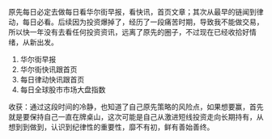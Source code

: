 原先每日必定去做每日看华尔街早报，看快讯，首页文章；其次从最早的链闻到律动，每日必看。后续因为投资爆掉了，经历了一段痛苦时期，导致我不能做交易，所以快一年没有去看任何投资资讯，远离了原先的圈子，不过现在已经收拾好情绪，从新出发。

1. 华尔街早报
2. 华尔街快讯跟首页
3. 每日律动快讯跟首页
4. 每日全球股市市场大盘指数

收获：通过这段时间的冷静，也知道了自己原先策略的风险点，如果想要赢，首先就是要保持自己一直在牌桌山，这次可能是自己从激进短线投资走向长期持有，从想到到做到，认识到纪律性的重要性，靡不有初，鲜有善始善终。